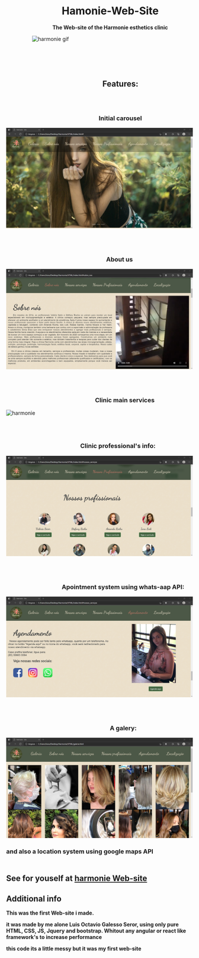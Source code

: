 <div style="padding-left: 70px;">

<div style=" padding-left: 80px;"> 

# Hamonie-Web-Site 


</div> 


<div style="padding-left: 55px;">

**The Web-site of the Harmonie esthetics clinic**

</div>

![harmonie gif](harmonie6.gif)
</div>


<div style = "padding-left: 260px; margin-top: 100px;">

## Features:

</div>
<div style = "padding-left: 250px; margin-top: 70px;">

### Initial carousel

</div>

![harmonie](screenshot/harmonie.png)

<div style = "padding-left: 270px; margin-top: 70px;">

### About us

</div>

![harmonie sobrenos](screenshot/harmonieSobrenos.png) 

<div style = "padding-left: 240px; margin-top: 70px;">

### Clinic main services

</div>

![harmonie](screenshot/harmonienossosServiços.png)

<div style = "padding-left: 200px; margin-top: 70px;">

 ### Clinic professional's info:
 </div>
 
![harmonie](screenshot/harmonieNossosProfissionais.png)

<div style = "padding-left: 150px; margin-top: 70px;">

### Apointment system using whats-aap API:

</div>

![harmonie](screenshot/harmonieAgendamento.png)

<div style = "padding-left: 280px; margin-top: 70px;">

### A galery: 

</div>

![harmonie](screenshot/harmonieGaleria.png)
### and also a location system using google maps API 

<div style = "margin-top: 50px;">

## See for youself at [harmonie Web-site](http://harmonieesteticaemicropigmentacao.com)

</div>

## Additional info

**This was the first Web-site i made.<p> 
it was made by me alone Luis Octavio Galesso Seror, using only pure HTML, CSS, JS, Jquery and bootstrap. Whitout any angular or react like framework's to increase performance**

**this code its a little messy but it was my first web-site**







